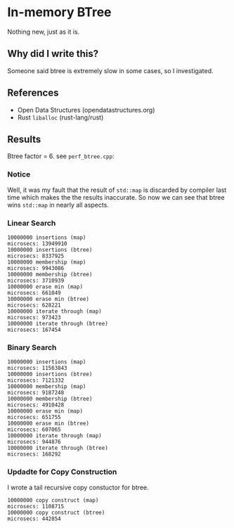 # In-memory BTree

Nothing new, just as it is.

## Why did I write this?

Someone said btree is extremely slow in some cases, so I investigated.

## References

- Open Data Structures (opendatastructures.org)
- Rust `liballoc` (rust-lang/rust)

## Results
Btree factor = 6.
see `perf_btree.cpp`:

### Notice

Well, it was my fault that the result of `std::map` is discarded by compiler last time which makes the the results inaccurate.
So now we can see that btree wins `std::map` in nearly all aspects.

### Linear Search
```
10000000 insertions (map)
microsecs: 13949910
10000000 insertions (btree)
microsecs: 8337925
10000000 membership (map)
microsecs: 9943086
10000000 membership (btree)
microsecs: 3710939
10000000 erase min (map)
microsecs: 661049
10000000 erase min (btree)
microsecs: 628221
10000000 iterate through (map)
microsecs: 973423
10000000 iterate through (btree)
microsecs: 167454
```

### Binary Search
```
10000000 insertions (map)
microsecs: 11563843
10000000 insertions (btree)
microsecs: 7121332
10000000 membership (map)
microsecs: 9187248
10000000 membership (btree)
microsecs: 4910428
10000000 erase min (map)
microsecs: 651755
10000000 erase min (btree)
microsecs: 607065
10000000 iterate through (map)
microsecs: 944876
10000000 iterate through (btree)
microsecs: 168292
```

### Updadte for Copy Construction
I wrote a tail recursive copy constuctor for btree.
```
10000000 copy construct (map)
microsecs: 1108715
10000000 copy construct (btree)
microsecs: 442854
```

